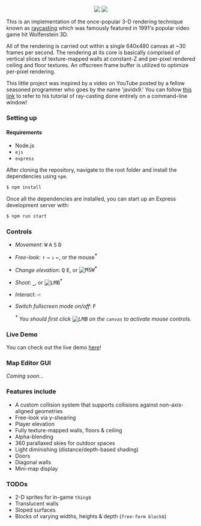 <p align="center">
  <img src="https://github.com/emre-aki/raycast.js/blob/master/images/RayCast.js-medium.png?raw=true"></img>
  <img src="https://media4.giphy.com/media/agn2uFHzPWa4TLWQwx/giphy.gif"></img>
</p>

This is an implementation of the once-popular 3-D rendering technique known as [raycasting](https://en.wikipedia.org/wiki/Ray_casting) which was famously featured in 1991's popular video game hit Wolfenstein 3D.

All of the rendering is carried out within a single 640x480 canvas at ~30 frames per second. The rendering at its core is basically comprised of vertical slices of texture-mapped walls at constant-Z and per-pixel rendered ceiling and floor textures. An offscreen frame buffer is utilized to optimize per-pixel rendering.

This little project was inspired by a video on YouTube posted by a fellow seasoned programmer who goes by the name 'javidx9.' You can follow [this link](https://youtu.be/xW8skO7MFYw) to refer to his tutorial of ray-casting done entirely on a command-line window!


### Setting up
#### Requirements
- Node.js
- `ejs`
- `express`

After cloning the repository, navigate to the root folder and install the dependencies using `npm`.

```bash
$ npm install
```

Once all the dependencies are installed, you can start up an Express development server with:

```bash
$ npm run start
```

### Controls
- *Movement*: <kbd>W</kbd> <kbd>A</kbd> <kbd>S</kbd> <kbd>D</kbd>
- *Free-look*: <kbd>↑</kbd> <kbd>→</kbd> <kbd>↓</kbd> <kbd>←</kbd>, or the mouse<sup>__*__</sup>
- *Change elevation*: <kbd>Q</kbd> <kbd>E</kbd>, or <kbd>![MSW]</kbd><sup>__*__</sup>
- *Shoot*: <kbd>⎵</kbd>, or <kbd>![LMB]</kbd><sup>__*__</sup>
- *Interact*: <kbd>⏎</kbd>
- *Switch fullscreen mode on/off*: <kbd>F</kbd>

  *<sup>__\*__</sup> You should first click <kbd>![LMB]</kbd> on the `canvas` to activate mouse controls.*


### Live Demo

You can check out the live demo [here](https://raycast-js.herokuapp.com)!


### Map Editor GUI

*Coming soon...*

### Features include
- A custom collision system that supports collisions against non-axis-aligned geometries
- Free-look via y-shearing
- Player elevation
- Fully texture-mapped walls, floors & ceiling
- Alpha-blending
- 360 parallaxed skies for outdoor spaces
- Light diminishing (distance/depth-based shading)
- Doors
- Diagonal walls
- Mini-map display

### TODOs
- 2-D sprites for in-game `thing`s
- Translucent walls
- Sloped surfaces
- Blocks of varying widths, heights & depth (`free-form block`s)

[LMB]: https://github.com/emre-aki/raycast.js/blob/master/images/lmb.png?raw=true (left mouse button)
[MSW]: https://github.com/emre-aki/raycast.js/blob/master/images/msw.png?raw=true (mouse scroll whell)
